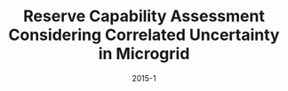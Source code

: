 ---
title: "Reserve Capability Assessment Considering Correlated Uncertainty in Microgrid"
collection: publications
permalink: /publication/2015-1
date: 2015-1
venue: 'IEEE Transactions on Sustainable Energy'
citation: 'Khan, Sohail; Gawlik, Wolfgang; Palensky, Peter; '
paperurl: 'http://academicpages.github.io/files/paper2.pdf'
---